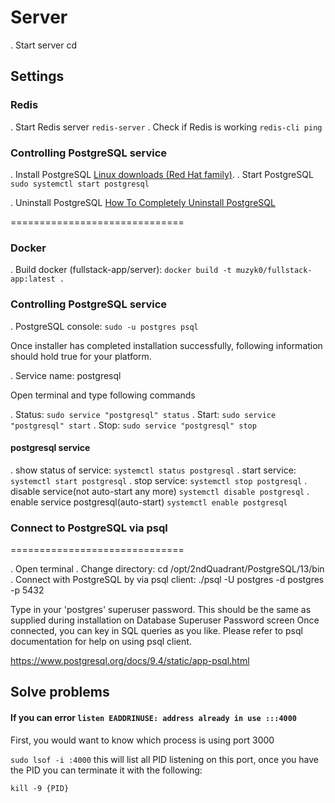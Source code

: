 # Server

. Start server cd

## Settings

### Redis

. Start Redis server `redis-server`
. Check if Redis is working `redis-cli ping`

### Controlling PostgreSQL service

. Install PostgreSQL [Linux downloads (Red Hat family)](https://www.postgresql.org/download/linux/redhat/).
. Start PostgreSQL `sudo systemctl start postgresql`

. Uninstall PostgreSQL [How To Completely Uninstall PostgreSQL](https://kb.objectrocket.com/postgresql/how-to-completely-uninstall-postgresql-757)

==============================

### Docker

. Build docker (fullstack-app/server): `docker build -t muzyk0/fullstack-app:latest .`

### Controlling PostgreSQL service

. PostgreSQL console: `sudo -u postgres psql`

Once installer has completed installation successfully, following information should hold true for your platform.

. Service name: postgresql

Open terminal and type following commands

. Status: `sudo service "postgresql" status`
. Start: `sudo service "postgresql" start`
. Stop: `sudo service "postgresql" stop`

#### postgresql service

. show status of service: `systemctl status postgresql`
. start service: `systemctl start postgresql`
. stop service: `systemctl stop postgresql`
. disable service(not auto-start any more) `systemctl disable postgresql`
. enable service postgresql(auto-start) `systemctl enable postgresql`

### Connect to PostgreSQL via psql

==============================

. Open terminal
. Change directory: cd /opt/2ndQuadrant/PostgreSQL/13/bin
. Connect with PostgreSQL by via psql client: ./psql -U postgres -d postgres -p 5432

Type in your 'postgres' superuser password. This should be the same as supplied during installation on Database Superuser Password screen
Once connected, you can key in SQL queries as you like. Please refer to psql documentation for help on using psql client.

https://www.postgresql.org/docs/9.4/static/app-psql.html

## Solve problems

#### If you can error `listen EADDRINUSE: address already in use :::4000`

First, you would want to know which process is using port 3000

`sudo lsof -i :4000`
this will list all PID listening on this port, once you have the PID you can terminate it with the following:

`kill -9 {PID}`
